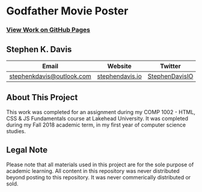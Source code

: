 # Godfather Movie Poster

### [View Work on GitHub Pages](https://movieposter.stephendavis.io/)

## Stephen K. Davis
| Email | Website | Twitter | LinkedIn | GitHub |
|-------|---------|---------|----------|--------|
| [stephenkdavis@outlook.com](mailto:stephenkdavis@outlook.com) | [stephendavis.io](https://stephendavis.io/) | [StephenDavisIO](https://twitter.com/StephenDavisIO) | [StephenKyleDavis](https://www.linkedin.com/in/stephenkyledavis/) | [stephenkdavis](https://github.com/stephenkdavis) |

## About This Project
This work was completed for an assignment during my COMP 1002 - HTML, CSS & JS Fundamentals course at Lakehead University. It was completed during my Fall 2018 academic term, in my first year of computer science studies.

## Legal Note
Please note that all materials used in this project are for the sole purpose of academic learning. All content in this repository was never distributed beyond posting to this repository. It was never commerically distributed or sold.
